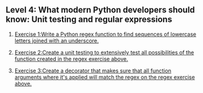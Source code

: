 ## Level 4: What modern Python developers should know: Unit testing and regular expressions

1.  [Exercise 1:Write a Python regex function to find sequences of lowercase letters joined with an underscore.](https://github.com/dexterneutron/pybootcamp/blob/master/level_4/lowregex.py)

2.  [Exercise 2:Create a unit testing to extensively test all possibilities of the function created in the regex exercise above.](https://github.com/dexterneutron/pybootcamp/blob/master/level_4/testregex.py)

3.  [Exercise 3:Create a decorator that makes sure that all function arguments where it's applied will match the regex on the regex exercise above.](https://github.com/dexterneutron/pybootcamp/blob/master/level_4/regexvalidation.py)
